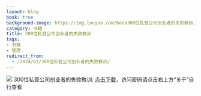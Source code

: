 ```yaml
---
layout: blog
book: true
background-image: https://img.locyoo.com/book300位私营公司创业者的失败教训.jpg
category: 书籍
title: 300位私营公司创业者的失败教训
tags:
- 书籍
- 管理
redirect_from:
  - /2024/03/300位私营公司创业者的失败教训/
---
```

![](https://img.locyoo.com/book300位私营公司创业者的失败教训.jpg)
300位私营公司创业者的失败教训: <a name = "ref1" href="https://url18.ctfile.com/f/50983618-1044606298-b71a7c?p=3619">点击下载</a>，访问密码请点击右上方“关于”自行查看